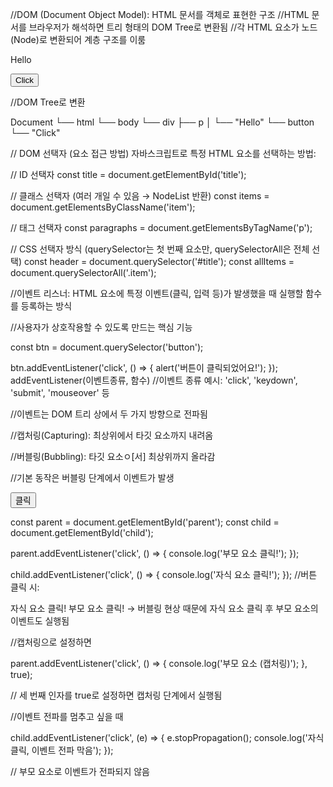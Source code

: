 //DOM (Document Object Model): HTML 문서를 객체로 표현한 구조
//HTML 문서를 브라우저가 해석하면 트리 형태의 DOM Tree로 변환됨
//각 HTML 요소가 노드(Node)로 변환되어 계층 구조를 이룸

<body>
  <div>
    <p>Hello</p>
    <button>Click</button>
  </div>
</body>

//DOM Tree로 변환

Document
└── html
└── body
└── div
├── p
│ └── "Hello"
└── button
└── "Click"

// DOM 선택자 (요소 접근 방법)
자바스크립트로 특정 HTML 요소를 선택하는 방법:

// ID 선택자
const title = document.getElementById('title');

// 클래스 선택자 (여러 개일 수 있음 → NodeList 반환)
const items = document.getElementsByClassName('item');

// 태그 선택자
const paragraphs = document.getElementsByTagName('p');

// CSS 선택자 방식 (querySelector는 첫 번째 요소만, querySelectorAll은 전체 선택)
const header = document.querySelector('#title');
const allItems = document.querySelectorAll('.item');

//이벤트 리스너: HTML 요소에 특정 이벤트(클릭, 입력 등)가 발생했을 때 실행할 함수를 등록하는 방식

//사용자가 상호작용할 수 있도록 만드는 핵심 기능

const btn = document.querySelector('button');

btn.addEventListener('click', () => {
alert('버튼이 클릭되었어요!');
});
addEventListener(이벤트종류, 함수)
//이벤트 종류 예시: 'click', 'keydown', 'submit', 'mouseover' 등

//이벤트는 DOM 트리 상에서 두 가지 방향으로 전파됨

//캡처링(Capturing): 최상위에서 타깃 요소까지 내려옴

//버블링(Bubbling): 타깃 요소ㅇ[서] 최상위까지 올라감

//기본 동작은 버블링 단계에서 이벤트가 발생

<div id="parent">
  <button id="child">클릭</button>
</div>

const parent = document.getElementById('parent');
const child = document.getElementById('child');

parent.addEventListener('click', () => {
console.log('부모 요소 클릭!');
});

child.addEventListener('click', () => {
console.log('자식 요소 클릭!');
});
//버튼 클릭 시:

자식 요소 클릭!
부모 요소 클릭!
→ 버블링 현상 때문에 자식 요소 클릭 후 부모 요소의 이벤트도 실행됨

//캡처링으로 설정하면

parent.addEventListener('click', () => {
console.log('부모 요소 (캡처링)');
}, true);

// 세 번째 인자를 true로 설정하면 캡처링 단계에서 실행됨

//이벤트 전파를 멈추고 싶을 때

child.addEventListener('click', (e) => {
e.stopPropagation();
console.log('자식 클릭, 이벤트 전파 막음');
});

// 부모 요소로 이벤트가 전파되지 않음
